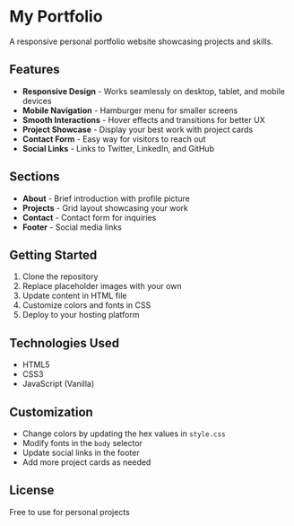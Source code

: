 # My Portfolio

A responsive personal portfolio website showcasing projects and skills.

## Features

- **Responsive Design** - Works seamlessly on desktop, tablet, and mobile devices
- **Mobile Navigation** - Hamburger menu for smaller screens
- **Smooth Interactions** - Hover effects and transitions for better UX
- **Project Showcase** - Display your best work with project cards
- **Contact Form** - Easy way for visitors to reach out
- **Social Links** - Links to Twitter, LinkedIn, and GitHub

## Sections

- **About** - Brief introduction with profile picture
- **Projects** - Grid layout showcasing your work
- **Contact** - Contact form for inquiries
- **Footer** - Social media links

## Getting Started

1. Clone the repository
2. Replace placeholder images with your own
3. Update content in HTML file
4. Customize colors and fonts in CSS
5. Deploy to your hosting platform

## Technologies Used

- HTML5
- CSS3
- JavaScript (Vanilla)

## Customization

- Change colors by updating the hex values in `style.css`
- Modify fonts in the `body` selector
- Update social links in the footer
- Add more project cards as needed

## License

Free to use for personal projects
